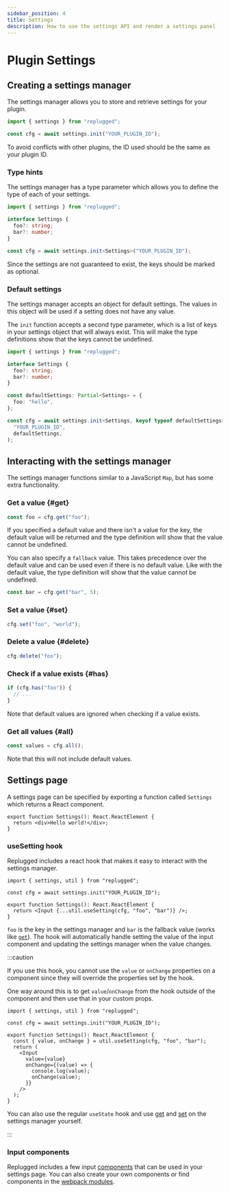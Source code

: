 ```yaml
---
sidebar_position: 4
title: Settings
description: How to use the settings API and render a settings panel
---
```


# Plugin Settings

## Creating a settings manager

The settings manager allows you to store and retrieve settings for your plugin.

```ts
import { settings } from "replugged";

const cfg = await settings.init("YOUR_PLUGIN_ID");
```

To avoid conflicts with other plugins, the ID used should be the same as your plugin ID.

### Type hints

The settings manager has a type parameter which allows you to define the type of each of your
settings.

```ts
import { settings } from "replugged";

interface Settings {
  foo?: string;
  bar?: number;
}

const cfg = await settings.init<Settings>("YOUR_PLUGIN_ID");
```

Since the settings are not guaranteed to exist, the keys should be marked as optional.

### Default settings

The settings manager accepts an object for default settings. The values in this object will be used
if a setting does not have any value.

The `init` function accepts a second type parameter, which is a list of keys in your settings object
that will always exist. This will make the type definitions show that the keys cannot be undefined.

```ts
import { settings } from "replugged";

interface Settings {
  foo?: string;
  bar?: number;
}

const defaultSettings: Partial<Settings> = {
  foo: "hello",
};

const cfg = await settings.init<Settings, keyof typeof defaultSettings>(
  "YOUR_PLUGIN_ID",
  defaultSettings,
);
```

## Interacting with the settings manager

The settings manager functions similar to a JavaScript `Map`, but has some extra functionality.

### Get a value {#get}

```ts
const foo = cfg.get("foo");
```

If you specified a default value and there isn't a value for the key, the default value will be
returned and the type definition will show that the value cannot be undefined.

You can also specify a `fallback` value. This takes precedence over the default value and can be
used even if there is no default value. Like with the default value, the type definition will show
that the value cannot be undefined.

```ts
const bar = cfg.get("bar", 5);
```

### Set a value {#set}

```ts
cfg.set("foo", "world");
```

### Delete a value {#delete}

```ts
cfg.delete("foo");
```

### Check if a value exists {#has}

```ts
if (cfg.has("foo")) {
  // ...
}
```

Note that default values are ignored when checking if a value exists.

### Get all values {#all}

```ts
const values = cfg.all();
```

Note that this will not include default values.

## Settings page

A settings page can be specified by exporting a function called `Settings` which returns a React
component.

```tsx
export function Settings(): React.ReactElement {
  return <div>Hello world!</div>;
}
```

### useSetting hook

Replugged includes a react hook that makes it easy to interact with the settings manager.

```tsx
import { settings, util } from "replugged";

const cfg = await settings.init("YOUR_PLUGIN_ID");

export function Settings(): React.ReactElement {
  return <Input {...util.useSetting(cfg, "foo", "bar")} />;
}
```

`foo` is the key in the settings manager and `bar` is the fallback value (works like [`get`](#get)).
The hook will automatically handle setting the value of the input component and updating the
settings manager when the value changes.

:::caution

If you use this hook, you cannot use the `value` or `onChange` properties on a component since they
will override the properties set by the hook.

One way around this is to get `value`/`onChange` from the hook outside of the component and then use
that in your custom props.

```tsx
import { settings, util } from "replugged";

const cfg = await settings.init("YOUR_PLUGIN_ID");

export function Settings(): React.ReactElement {
  const { value, onChange } = util.useSetting(cfg, "foo", "bar");
  return (
    <Input
      value={value}
      onChange={(value) => {
        console.log(value);
        onChange(value);
      }}
    />
  );
}
```

You can also use the regular `useState` hook and use [get](#get) and [set](#set) on the settings
manager yourself.

:::

### Input components

Replugged includes a few input [components](components#input-components) that can be used in your
settings page. You can also create your own components or find components in the
[webpack modules](modules#finding-modules).
